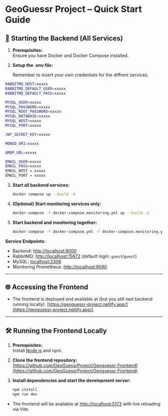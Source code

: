 
# GeoGuessr Project – Quick Start Guide

## 🚀 Starting the Backend (All Services)

1. **Prerequisites:**  
    Ensure you have Docker and Docker Compose installed.

2. **Setup the .env file:**

   Remember to insert your own credentials for the diffrent services.
```bash
RABBITMQ_HOST=xxxxx
RABBITMQ_DEFAULT_USER=xxxxx
RABBITMQ_DEFAULT_PASS=xxxxx

MYSQL_USER=xxxxx
MYSQL_PASSWORD=xxxxx
MYSQL_ROOT_PASSWORD=xxxxx
MYSQL_DATABASE=xxxxx
MYSQL_HOST=xxxxx
MYSQL_PORT=xxxxx

JWT_SECRET_KEY=xxxxx

MONGO_URI=xxxxx

AMQP_URL=xxxxx

EMAIL_USER=xxxxx
EMAIL_PASS=xxxxx
EMAIL_HOST = xxxxx
EMAIL_PORT = xxxxx
```

3. **Start all backend services:**
    ```bash
    docker compose up --build -d
    ```

4. **(Optional) Start monitoring services only:**
    ```bash
    docker-compose -f docker-compose.monitoring.yml up --build -d
    ```

5. **Start backend and monitoring together:**
    ```bash
    docker-compose -f docker-compose.yml -f docker-compose.monitoring.yml up --build -d
    ```



**Service Endpoints:**
- Backend: [http://localhost:8000](http://localhost:8000)
- RabbitMQ: [http://localhost:15672](http://localhost:15672) (default login: `guest`/`guest`)
- MySQL: [localhost:3306](http://localhost:3306)
- Monitoring Prometheus: [http://localhost:9090](http://localhost:9090)
---

## 🌐 Accessing the Frontend

- The frontend is deployed and available at (but you still ned backend running locally):
  [https://geoguessr-project.netlify.app/](https://geoguessr-project.netlify.app/)

---

## 🛠️ Running the Frontend Locally

1. **Prerequisites:**  
    Install [Node.js](https://nodejs.org/) and npm.

2. **Clone the frontend repository:**  
    [https://github.com/GeoGuessrProject/Geoguessr-Frontend](https://github.com/GeoGuessrProject/Geoguessr-Frontend)

3. **Install dependencies and start the development server:**
    ```bash
    npm install
    npm run dev
    ```

- The frontend will be available at [http://localhost:5173](http://localhost:5173) with live reloading via Vite.
